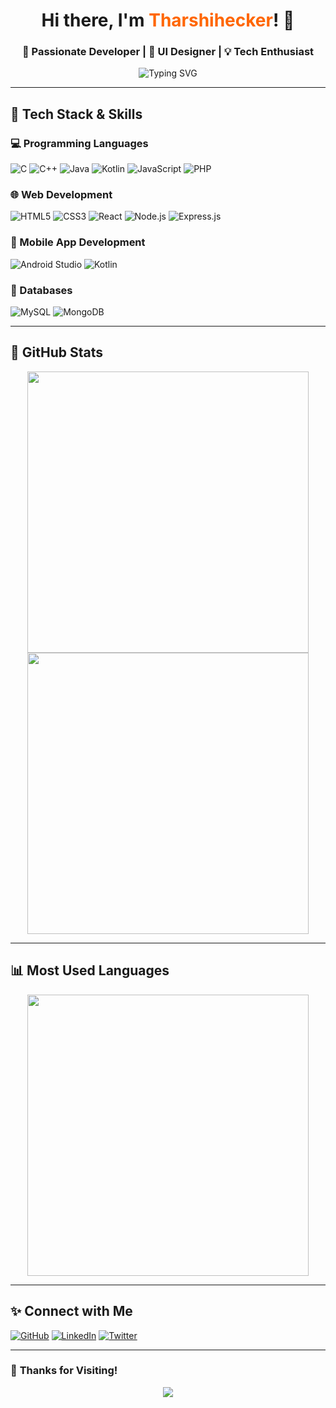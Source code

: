 <h1 align="center">Hi there, I'm <span style="color:#ff6600">Tharshihecker</span>! 👋</h1>
<h3 align="center">🚀 Passionate Developer | 🎨 UI Designer | 💡 Tech Enthusiast</h3>

<p align="center">
  <img src="https://readme-typing-svg.herokuapp.com?font=Fira+Code&size=22&pause=1000&color=F75C7E&center=true&vCenter=true&width=600&lines=Full-Stack+Developer;MERN+Stack+Enthusiast;Android+UI+Designer;Tech+Explorer;Open+Source+Contributor" alt="Typing SVG" />
</p>

---

## 🎨 **Tech Stack & Skills**
### **💻 Programming Languages**
![C](https://img.shields.io/badge/C-A8B9CC?style=for-the-badge&logo=c&logoColor=black)
![C++](https://img.shields.io/badge/C%2B%2B-00599C?style=for-the-badge&logo=c%2B%2B&logoColor=white)
![Java](https://img.shields.io/badge/Java-ED8B00?style=for-the-badge&logo=java&logoColor=white)
![Kotlin](https://img.shields.io/badge/Kotlin-0095D5?style=for-the-badge&logo=kotlin&logoColor=white)
![JavaScript](https://img.shields.io/badge/JavaScript-F7DF1E?style=for-the-badge&logo=javascript&logoColor=black)
![PHP](https://img.shields.io/badge/PHP-777BB4?style=for-the-badge&logo=php&logoColor=white)

### **🌐 Web Development**
![HTML5](https://img.shields.io/badge/HTML5-E34F26?style=for-the-badge&logo=html5&logoColor=white)
![CSS3](https://img.shields.io/badge/CSS3-1572B6?style=for-the-badge&logo=css3&logoColor=white)
![React](https://img.shields.io/badge/React-61DAFB?style=for-the-badge&logo=react&logoColor=black)
![Node.js](https://img.shields.io/badge/Node.js-339933?style=for-the-badge&logo=nodedotjs&logoColor=white)
![Express.js](https://img.shields.io/badge/Express.js-000000?style=for-the-badge&logo=express&logoColor=white)

### **📱 Mobile App Development**
![Android Studio](https://img.shields.io/badge/Android_Studio-3DDC84?style=for-the-badge&logo=android-studio&logoColor=white)
![Kotlin](https://img.shields.io/badge/Kotlin-0095D5?style=for-the-badge&logo=kotlin&logoColor=white)

### **💾 Databases**
![MySQL](https://img.shields.io/badge/MySQL-4479A1?style=for-the-badge&logo=mysql&logoColor=white)
![MongoDB](https://img.shields.io/badge/MongoDB-4EA94B?style=for-the-badge&logo=mongodb&logoColor=white)

---

## 🚀 **GitHub Stats**
<div align="center">
  <img src="https://github-readme-stats.vercel.app/api?username=Tharshihecker&show_icons=true&theme=radical" width="450px">
  <img src="https://github-readme-streak-stats.herokuapp.com/?user=Tharshihecker&theme=radical" width="450px">
</div>

---

## 📊 **Most Used Languages**
<div align="center">
  <img src="https://github-readme-stats.vercel.app/api/top-langs/?username=Tharshihecker&layout=compact&theme=radical" width="450px">
</div>

---

## ✨ **Connect with Me**
[![GitHub](https://img.shields.io/badge/GitHub-181717?style=for-the-badge&logo=github&logoColor=white)](https://github.com/Tharshhecker)
[![LinkedIn](https://img.shields.io/badge/LinkedIn-0077B5?style=for-the-badge&logo=linkedin&logoColor=white)](https://linkedin.com/in/Tharshhecker)
[![Twitter](https://img.shields.io/badge/Twitter-1DA1F2?style=for-the-badge&logo=twitter&logoColor=white)](https://twitter.com/Tharshhecker)

---

### 🎉 **Thanks for Visiting!**
<p align="center">
  <img src="https://raw.githubusercontent.com/saadeghi/saadeghi/master/dino.gif" />
</p>
